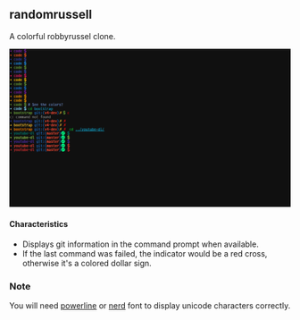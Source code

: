 ## randomrussell

A colorful robbyrussel clone.


![randomrussell theme](https://github.com/lightify97/randomrussel/blob/master/randomrussel.png)


#### Characteristics

* Displays git information in the command prompt when available.
* If the last command was failed, the indicator would be a red cross, otherwise it's a colored dollar sign.

### Note

You will need [powerline](https://github.com/powerline/fonts
) or [nerd](https://github.com/ryanoasis/nerd-fonts
) font to display unicode characters correctly.
